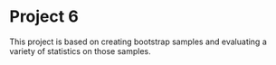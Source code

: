 Project 6
================

This project is based on creating bootstrap samples and evaluating a variety of statistics on those samples. 
